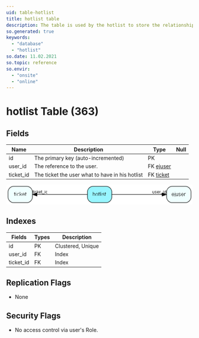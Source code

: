 ```yaml
---
uid: table-hotlist
title: hotlist table
description: The table is used by the hotlist to store the relationship between tickets and users
so.generated: true
keywords:
  - "database"
  - "hotlist"
so.date: 11.02.2021
so.topic: reference
so.envir:
  - "onsite"
  - "online"
---
```


# hotlist Table (363)

## Fields

| Name | Description | Type | Null |
|------|-------------|------|:----:|
|id|The primary key (auto-incremented)|PK| |
|user\_id|The reference to the user.|FK [ejuser](ejuser.md)| |
|ticket\_id|The ticket the user what to have in his hotlist|FK [ticket](ticket.md)| |


![hotlist table relationship diagram](./media/hotlist.png)

## Indexes

| Fields | Types | Description |
|--------|-------|-------------|
|id |PK |Clustered, Unique |
|user\_id |FK |Index |
|ticket\_id |FK |Index |

## Replication Flags

* None

## Security Flags

* No access control via user's Role.


